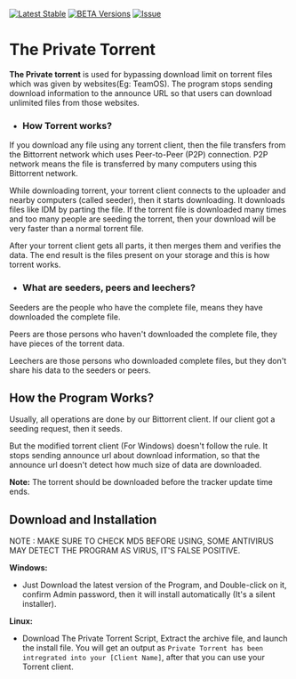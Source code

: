 [![Latest Stable](https://img.shields.io/github/downloads/biltudas1/the-private-torrent/total.svg?color=brightgreen&style=for-the-badge)](https://github.com/BiltuDas1/the-private-torrent/releases/latest)
[![BETA Versions](https://img.shields.io/badge/Downloads-BETA-critical?style=for-the-badge)](https://github.com/BiltuDas1/the-private-torrent/releases)
[![Issue](https://img.shields.io/badge/Create-Issue-informational?style=for-the-badge)](https://github.com/BiltuDas1/the-private-torrent/issues/new/choose)
# The Private Torrent
**The Private torrent** is used for bypassing download limit on torrent files which was given by websites(Eg: TeamOS). The program stops sending download information to the announce URL so that users can download unlimited files from those websites.

* ### How Torrent works?
If you download any file using any torrent client, then the file transfers from the Bittorrent network which uses Peer-to-Peer (P2P) connection. P2P network means the file is transferred by many computers using this Bittorrent network.

While downloading torrent, your torrent client connects to the uploader and nearby computers (called seeder), then it starts downloading. It downloads files like IDM by parting the file. If the torrent file is downloaded many times and too many people are seeding the torrent, then your download will be very faster than a normal torrent file.

After your torrent client gets all parts, it then merges them and verifies the data. The end result is the files present on your storage and this is how torrent works.

* ### What are seeders, peers and leechers?  
Seeders are the people who have the complete file, means they have downloaded the complete file.

Peers are those persons who haven't downloaded the complete file, they have pieces of the torrent data.

Leechers are those persons who downloaded complete files, but they don't share his data to the seeders or peers.

## How the Program Works?  
Usually, all operations are done by our Bittorrent client. If our client got a seeding request, then it seeds.

But the modified torrent client (For Windows) doesn't follow the rule. It stops sending announce url about download information, so that the announce url doesn't detect how much size of data are downloaded.

**Note:** The torrent should be downloaded before the tracker update time ends.

## Download and Installation

NOTE : MAKE SURE TO CHECK MD5 BEFORE USING, SOME ANTIVIRUS MAY DETECT THE PROGRAM AS VIRUS, IT'S FALSE POSITIVE.

**Windows:**
* Just Download the latest version of the Program, and Double-click on it, confirm Admin password, then it will install automatically (It's a silent installer).

**Linux:**
* Download The Private Torrent Script, Extract the archive file, and launch the install file. You will get an output as `` Private Torrent has been intregrated into your [Client Name] ``, after that you can use your Torrent client.
